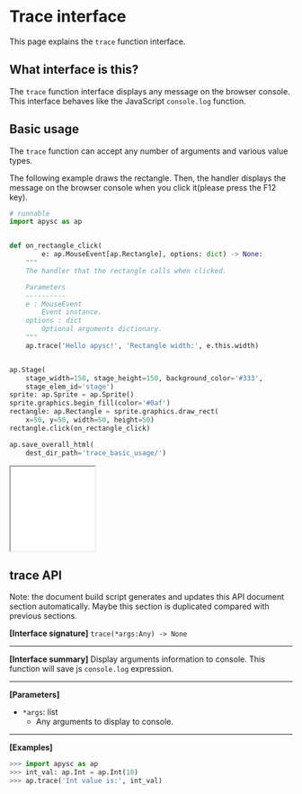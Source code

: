 # Trace interface

This page explains the `trace` function interface.

## What interface is this?

The `trace` function interface displays any message on the browser console. This interface behaves like the JavaScript `console.log` function.

## Basic usage

The `trace` function can accept any number of arguments and various value types.

The following example draws the rectangle. Then, the handler displays the message on the browser console when you click it(please press the F12 key).

```py
# runnable
import apysc as ap


def on_rectangle_click(
        e: ap.MouseEvent[ap.Rectangle], options: dict) -> None:
    """
    The handler that the rectangle calls when clicked.

    Parameters
    ----------
    e : MouseEvent
        Event instance.
    options : dict
        Optional arguments dictionary.
    """
    ap.trace('Hello apysc!', 'Rectangle width:', e.this.width)


ap.Stage(
    stage_width=150, stage_height=150, background_color='#333',
    stage_elem_id='stage')
sprite: ap.Sprite = ap.Sprite()
sprite.graphics.begin_fill(color='#0af')
rectangle: ap.Rectangle = sprite.graphics.draw_rect(
    x=50, y=50, width=50, height=50)
rectangle.click(on_rectangle_click)

ap.save_overall_html(
    dest_dir_path='trace_basic_usage/')
```

<iframe src="static/trace_basic_usage/index.html" width="150" height="150"></iframe>


## trace API

<!-- Docstring: apysc._console._trace.trace -->

<span class="inconspicuous-txt">Note: the document build script generates and updates this API document section automatically. Maybe this section is duplicated compared with previous sections.</span>

**[Interface signature]** `trace(*args:Any) -> None`<hr>

**[Interface summary]** Display arguments information to console. This function will save js `console.log` expression.<hr>

**[Parameters]**

- `*args`: list
  - Any arguments to display to console.

<hr>

**[Examples]**

```py
>>> import apysc as ap
>>> int_val: ap.Int = ap.Int(10)
>>> ap.trace('Int value is:', int_val)
```
